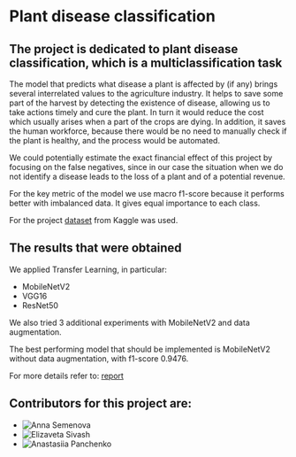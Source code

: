 # Plant disease classification

## The project is dedicated to plant disease classification, which is a multiclassification task

The model that predicts what disease a plant is affected by (if any) brings several interrelated values to the agriculture industry. It helps to save some part of the harvest by detecting the existence of disease, allowing us to take actions timely and cure the plant. In turn it would reduce the cost which usually arises when a part of the crops are dying. In addition, it saves the human workforce, because there would be no need to manually check if the plant is healthy, and the process would be automated. 

We could potentially estimate the exact financial effect of this project by focusing on the false negatives, since in our case the situation when we do not identify a disease leads to the loss of a plant and of a potential revenue. 

For the key metric of the model we use macro f1-score because it performs better with imbalanced data. It gives equal importance to each class.

For the project [dataset](https://www.kaggle.com/datasets/abdallahalidev/plantvillage-dataset) from Kaggle was used.

## The results that were obtained

We applied Transfer Learning, in particular:
* MobileNetV2
* VGG16
* ResNet50

We also tried 3 additional experiments with MobileNetV2 and data augmentation.

The best performing model that should be implemented is MobileNetV2 without data augmentation, with f1-score 0.9476.

For more details refer to: [report](https://docs.google.com/document/d/1iJiMktWUZXydXqZtNnIwS2_R5t52qz3mQrxV4VnlzuE/edit)

## Contributors for this project are:
- ![Anna Semenova](https://disk.yandex.ru/i/G_GCKlXwTsEBiQ)
- ![Elizaveta Sivash](https://disk.yandex.ru/i/XZd2MBM1aA4pYQ)
- ![Anastasiia Panchenko](https://disk.yandex.ru/i/6E9MxUe70z7zIA)
